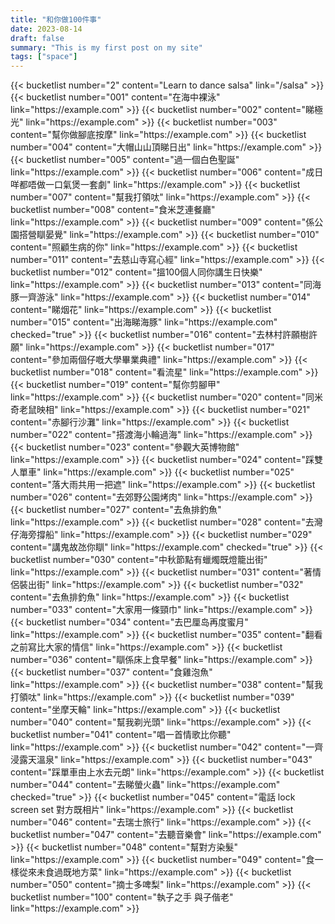 ```yaml
---
title: "和你做100件事"
date: 2023-08-14
draft: false
summary: "This is my first post on my site"
tags: ["space"]
---
```


<!-- Begin Bucket List Container without tailwind -->
<div class="bucket-list-container">
{{< bucketlist number="2" content="Learn to dance salsa" link="/salsa" >}}
{{< bucketlist number="001" content="在海中裸泳" link="https://example.com" >}}
{{< bucketlist number="002" content="睇極光" link="https://example.com" >}}
{{< bucketlist number="003" content="幫你做腳底按摩" link="https://example.com" >}}
{{< bucketlist number="004" content="大帽山山頂睇日出" link="https://example.com" >}}
{{< bucketlist number="005" content="過一個白色聖誕" link="https://example.com" >}}
{{< bucketlist number="006" content="成日咩都唔做一口氣煲一套劇" link="https://example.com" >}}
{{< bucketlist number="007" content="幫我打領呔" link="https://example.com" >}}
{{< bucketlist number="008" content="食米芝連餐廳" link="https://example.com" >}}
{{< bucketlist number="009" content="係公園搭營瞓晏覺" link="https://example.com" >}}
{{< bucketlist number="010" content="照顧生病的你" link="https://example.com" >}}
{{< bucketlist number="011" content="去慈山寺寫心經" link="https://example.com" >}}
{{< bucketlist number="012" content="搵100個人同你講生日快樂" link="https://example.com" >}}
{{< bucketlist number="013" content="同海豚一齊游泳" link="https://example.com" >}}
{{< bucketlist number="014" content="睇烟花" link="https://example.com" >}}
{{< bucketlist number="015" content="出海睇海豚" link="https://example.com" checked="true" >}}
{{< bucketlist number="016" content="去林村許願樹許願" link="https://example.com" >}}
{{< bucketlist number="017" content="參加兩個仔嘅大學畢業典禮" link="https://example.com" >}}
{{< bucketlist number="018" content="看流星" link="https://example.com" >}}
{{< bucketlist number="019" content="幫你剪腳甲" link="https://example.com" >}}
{{< bucketlist number="020" content="同米奇老鼠映相" link="https://example.com" >}}
{{< bucketlist number="021" content="赤腳行沙灘" link="https://example.com" >}}
{{< bucketlist number="022" content="搭渡海小輪過海" link="https://example.com" >}}
{{< bucketlist number="023" content="參觀大英博物館" link="https://example.com" >}}
{{< bucketlist number="024" content="踩雙人單車" link="https://example.com" >}}
{{< bucketlist number="025" content="落大雨共用一把遮" link="https://example.com" >}}
{{< bucketlist number="026" content="去郊野公園烤肉" link="https://example.com" >}}
{{< bucketlist number="027" content="去魚排釣魚" link="https://example.com" >}}
{{< bucketlist number="028" content="去灣仔海旁撐船" link="https://example.com" >}}
{{< bucketlist number="029" content="講鬼故氹你瞓" link="https://example.com" checked="true" >}}
{{< bucketlist number="030" content="中秋節點有蠟燭既燈籠出街" link="https://example.com" >}}
{{< bucketlist number="031" content="著情侶裝出街" link="https://example.com" >}}
{{< bucketlist number="032" content="去魚排釣魚" link="https://example.com" >}}
{{< bucketlist number="033" content="大家用一條頸巾" link="https://example.com" >}}
{{< bucketlist number="034" content="去巴厘岛再度蜜月" link="https://example.com" >}}
{{< bucketlist number="035" content="翻看之前寫比大家的情信" link="https://example.com" >}}
{{< bucketlist number="036" content="瞓係床上食早餐" link="https://example.com" >}}
{{< bucketlist number="037" content="食雞泡魚" link="https://example.com" >}}
{{< bucketlist number="038" content="幫我打領呔" link="https://example.com" >}}
{{< bucketlist number="039" content="坐摩天輪" link="https://example.com" >}}
{{< bucketlist number="040" content="幫我剃光頭" link="https://example.com" >}}
{{< bucketlist number="041" content="唱一首情歌比你聽" link="https://example.com" >}}
{{< bucketlist number="042" content="一齊浸露天溫泉" link="https://example.com" >}}
{{< bucketlist number="043" content="踩單車由上水去元朗" link="https://example.com" >}}
{{< bucketlist number="044" content="去睇螢火蟲" link="https://example.com" checked="true" >}}
{{< bucketlist number="045" content="電話 lock screen set 對方既相片" link="https://example.com" >}}
{{< bucketlist number="046" content="去瑞士旅行" link="https://example.com" >}}
{{< bucketlist number="047" content="去聽音樂會" link="https://example.com" >}}
{{< bucketlist number="048" content="幫對方染髮" link="https://example.com" >}}
{{< bucketlist number="049" content="食一樣從來未食過既地方菜" link="https://example.com" >}}
{{< bucketlist number="050" content="摘士多啤梨" link="https://example.com" >}}
{{< bucketlist number="100" content="執子之手 與子偕老" link="https://example.com" >}}
</div>
<!-- End Bucket List Container -->
